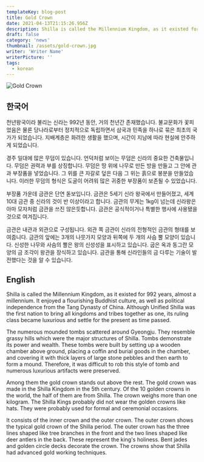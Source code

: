 ```yaml
---
templateKey: blog-post
title: Gold Crown
date: 2021-04-13T21:15:26.956Z
description: Shilla is called the Millennium Kingdom, as it existed for 992 years, almost a millennium. It enjoyed a flourishing Buddhist culture, as well as political independence from the Tang Dynasty of China. Although Unified Shilla was the first nation to bring all kingdoms and tribes together as one, its ruling class became luxurious and settle for the present as time passed.
draft: false
category: 'news'
thumbnail: /assets/gold-crown.jpg
writer: 'Writer Name'
writerPicture: ''
tags:
  - korean
---
```


![Gold Crown](/assets/gold-crown.jpg 'Gold Crown')

## 한국어

천년왕국이라 불리는 신라는 992년 동안, 거의 천년간 존재했습니다. 불교문화가 꽃피었음은 물론 당나라로부터 정치적으로 독립하면서 삼국과 민족을 하나로 묶은 최초의 국가가 되었습니다. 지배계층은 화려한 생활을 했으며, 시간이 지남에 따라 현실에 안주하게 되었습니다.

경주 일대에 많은 무덤이 있습니다. 언덕처럼 보이는 무덤은 신라의 중요한 건축물입니다. 무덤은 권력과 부를 상징합니다. 무덤은 땅 위에 나무로 만든 방을 만들고 그 안에 관과 부장품을 넣었습니다. 그 위를 큰 자갈로 덮은 다음 그 위는 흙으로 봉분을 만들었습니다. 이러한 무덤의 형식은 도굴이 어려워 많은 귀중한 부장품이 보존될 수 있었습니다.

부장품 가운데 금관은 단연 돋보입니다. 금관은 5세기 신라 왕국에서 만들어졌고, 세계 10대 금관 중 신라의 것이 반 이상이라고 합니다. 금관의 무게는 1kg이 넘는데 신라왕은 아마 모자처럼 금관을 쓰진 않은듯합니다. 금관은 공식적이거나 특별한 행사에 사용됐을 것으로 여겨집니다.

금관은 내관과 외관으로 구성됩니다. 외관 쪽 금관이 신라의 전형적인 금관의 형태를 보여줍니다. 금관의 앞에는 3개의 나뭇가지 모양과 뒤쪽에 두 개의 사슴 뿔 모양이 있습니다. 신성한 나무와 사슴의 뿔은 왕의 신성성을 표시하고 있습니다. 굽은 옥과 동그란 모양의 금 조각이 왕관을 장식하고 있습니다. 금관을 통해 신라인들의 금 다루는 기술이 발전했다는 것을 알 수 있습니다.

## English

Shilla is called the Millennium Kingdom, as it existed for 992 years, almost a millennium. It enjoyed a flourishing Buddhist culture, as well as political independence from the Tang Dynasty of China. Although Unified Shilla was the first nation to bring all kingdoms and tribes together as one, its ruling class became luxurious and settle for the present as time passed.

The numerous mounded tombs scattered around Gyeongju. They resemble grassy hills which were the major structures of Shilla. Tombs demonstrate its power and wealth. These tombs were built by setting up a wooden chamber above ground, placing a coffin and burial goods in the chamber, and covering it with thick layers of large stone pebbles and then earth to form a mound. Therefore, it was difficult to rob this style of tomb and numerous luxurious artifacts were preserved.

Among them the gold crown stands out above the rest. The gold crown was made in the Shilla Kingdom in the 5th century. Of the 10 golden crowns in the world, the half of them are from Shilla. The crown weighs more than one kilogram. The Shilla Kings probably did not wear the golden crowns like hats. They were probably used for formal and ceremonial occasions.

It consists of the inner crown and the outer crown. The outer crown shows the typical gold crown of the Shilla period. The outer crown has the three lines shaped like tree branches in the front and the two lines shaped like deer antlers in the back. These represent the king's holiness. Bent jades and golden circle decks decorate the crown. The crowns show that Shilla had advanced gold working techniques.
